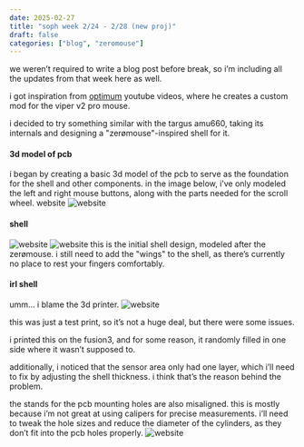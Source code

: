 ```yaml
---
date: 2025-02-27
title: "soph week 2/24 - 2/28 (new proj)"
draft: false
categories: ["blog", "zeromouse"]
---
```


we weren’t required to write a blog post before break, so i’m including all the updates from that week here as well.

i got inspiration from [optimum](https://www.youtube.com/@optimumtech) youtube videos, where he creates a custom mod for the viper v2 pro mouse.

i decided to try something similar with the targus amu660, taking its internals and designing a "zerømouse"-inspired shell for it.

#### 3d model of pcb
i began by creating a basic 3d model of the pcb to serve as the foundation for the shell and other components. in the image below, i’ve only modeled the left and right mouse buttons, along with the parts needed for the scroll wheel.
website
![website](/img/soph/7/pcb.png)

#### shell
![website](/img/soph/7/front.png) ![website](/img/soph/7/back.png)
this is the initial shell design, modeled after the zerømouse. i still need to add the "wings" to the shell, as there’s currently no place to rest your fingers comfortably.

#### irl shell
umm... i blame the 3d printer. 
![website](/img/soph/7/3d.jpeg)

this was just a test print, so it’s not a huge deal, but there were some issues.

i printed this on the fusion3, and for some reason, it randomly filled in one side where it wasn’t supposed to.

additionally, i noticed that the sensor area only had one layer, which i’ll need to fix by adjusting the shell thickness. i think that’s the reason behind the problem.

the stands for the pcb mounting holes are also misaligned. this is mostly because i’m not great at using calipers for precise measurements. i’ll need to tweak the hole sizes and reduce the diameter of the cylinders, as they don’t fit into the pcb holes properly.
![website](/img/soph/7/together.jpeg)